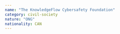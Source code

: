 ```yaml
---
name: "The KnowledgeFlow Cybersafety Foundation"
category: civil-society
nature: "ONG"
nationality: CAN
---
```

    